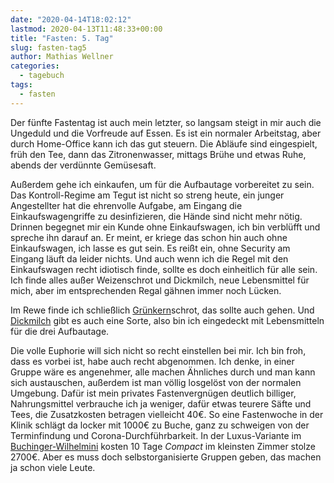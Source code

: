 ```yaml
---
date: "2020-04-14T18:02:12"
lastmod: 2020-04-13T11:48:33+00:00
title: "Fasten: 5. Tag"
slug: fasten-tag5
author: Mathias Wellner
categories:
  - tagebuch
tags:
  - fasten
---
```

Der fünfte Fastentag ist auch mein letzter, so langsam steigt in mir auch die Ungeduld und die Vorfreude auf Essen. Es ist ein normaler Arbeitstag, aber durch Home-Office kann ich das gut steuern. Die Abläufe sind eingespielt, früh den Tee, dann das Zitronenwasser, mittags Brühe und etwas Ruhe, abends der verdünnte Gemüsesaft. 
<!--more-->

Außerdem gehe ich einkaufen, um für die Aufbautage vorbereitet zu sein. Das Kontroll-Regime am Tegut ist nicht so streng heute, ein junger Angestellter hat die ehrenvolle Aufgabe, am Eingang die Einkaufswagengriffe zu desinfizieren, die Hände sind nicht mehr nötig. Drinnen begegnet mir ein Kunde ohne Einkaufswagen, ich bin verblüfft und spreche ihn darauf an. Er meint, er kriege das schon hin auch ohne Einkaufswagen, ich lasse es gut sein. Es reißt ein, ohne Security am Eingang läuft da leider nichts. Und auch wenn ich die Regel mit den Einkaufswagen recht idiotisch finde, sollte es doch einheitlich für alle sein. Ich finde alles außer Weizenschrot und Dickmilch, neue Lebensmittel für mich, aber im entsprechenden Regal gähnen immer noch Lücken. 

Im Rewe finde ich schließlich [Grünkern](https://de.wikipedia.org/wiki/Gr%C3%BCnkern)schrot, das sollte auch gehen. Und [Dickmilch](https://de.wikipedia.org/wiki/Dickmilch) gibt es auch eine Sorte, also bin ich eingedeckt mit Lebensmitteln für die drei Aufbautage. 

Die volle Euphorie will sich nicht so recht einstellen bei mir. Ich bin froh, dass es vorbei ist, habe auch recht abgenommen. Ich denke, in einer Gruppe wäre es angenehmer, alle machen Ähnliches durch und man kann sich austauschen, außerdem ist man völlig losgelöst von der normalen Umgebung. Dafür ist mein privates Fastenvergnügen deutlich billiger, Nahrungsmittel verbrauche ich ja weniger, dafür etwas teurere Säfte und Tees, die Zusatzkosten betragen vielleicht 40€. So eine Fastenwoche in der Klinik schlägt da locker mit 1000€ zu Buche, ganz zu schweigen von der Terminfindung und Corona-Durchführbarkeit. In der Luxus-Variante im [Buchinger-Wilhelmini](https://www.buchinger-wilhelmi.com/) kosten 10 Tage _Compact_ im kleinsten Zimmer stolze 2700€. Aber es muss doch selbstorganisierte Gruppen geben, das machen ja schon viele Leute.